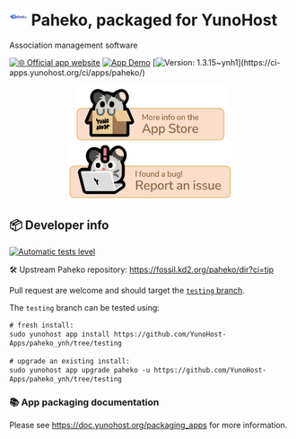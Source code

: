 <!--
N.B.: This README was automatically generated by <https://github.com/YunoHost/apps_tools/blob/main/readme_generator>
It shall NOT be edited by hand.
-->

<h1>
  <img src="https://raw.githubusercontent.com/YunoHost/apps/main/logos/paheko.png" width="32px" alt="Logo of Paheko">
  Paheko, packaged for YunoHost
</h1>

Association management software

[![🌐 Official app website](https://img.shields.io/badge/Official_app_website-darkgreen?style=for-the-badge)](https://paheko.cloud)
[![App Demo](https://img.shields.io/badge/App_Demo-blue?style=for-the-badge)](https://paheko.cloud/essai/)
[![Version: 1.3.15~ynh1](https://img.shields.io/badge/Version-1.3.15~ynh1-rgba(0,150,0,1)?style=for-the-badge)](https://ci-apps.yunohost.org/ci/apps/paheko/)

<div align="center">
<a href="https://apps.yunohost.org/app/paheko"><img height="100px" src="https://github.com/YunoHost/yunohost-artwork/raw/refs/heads/main/badges/neopossum-badges/badge_more_info_on_the_appstore.svg"/></a>
<a href="https://github.com/YunoHost-Apps/paheko_ynh/issues"><img height="100px" src="https://github.com/YunoHost/yunohost-artwork/raw/refs/heads/main/badges/neopossum-badges/badge_report_an_issue.svg"/></a>
</div>

## 📦 Developer info

[![Automatic tests level](https://apps.yunohost.org/badge/cilevel/paheko)](https://ci-apps.yunohost.org/ci/apps/paheko/)

🛠️ Upstream Paheko repository: <https://fossil.kd2.org/paheko/dir?ci=tip>

Pull request are welcome and should target the [`testing` branch](https://github.com/YunoHost-Apps/paheko_ynh/tree/testing).

The `testing` branch can be tested using:
```
# fresh install:
sudo yunohost app install https://github.com/YunoHost-Apps/paheko_ynh/tree/testing

# upgrade an existing install:
sudo yunohost app upgrade paheko -u https://github.com/YunoHost-Apps/paheko_ynh/tree/testing
```

### 📚 App packaging documentation

Please see <https://doc.yunohost.org/packaging_apps> for more information.